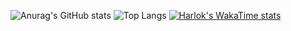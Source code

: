 ![Anurag's GitHub stats](https://github-readme-stats.vercel.app/api?username=adityavyas01&show_icons=true&theme=transparent&hide_title=true)
![Top Langs](https://github-readme-stats.vercel.app/api/top-langs/?username=anuraghazra&layout=compact)
[![Harlok's WakaTime stats](https://github-readme-stats.vercel.app/api/wakatime?username=hekur)](https://github.com/adityavyas01)
